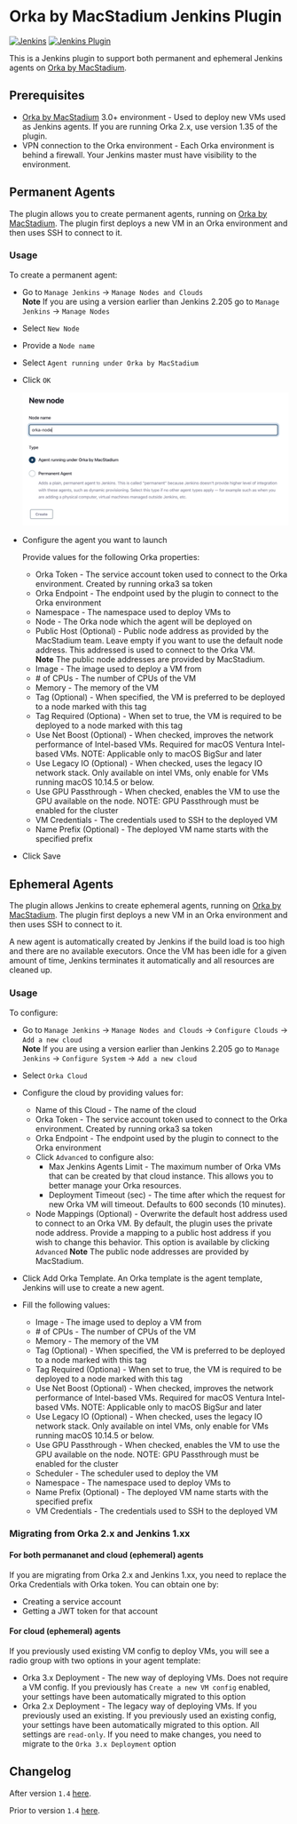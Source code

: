# Orka by MacStadium Jenkins Plugin

[![Jenkins](https://ci.jenkins.io/job/Plugins/job/macstadium-orka-plugin/job/master/badge/icon)](https://ci.jenkins.io/job/Plugins/job/macstadium-orka-plugin/job/master/)
[![Jenkins Plugin](https://img.shields.io/jenkins/plugin/v/macstadium-orka.svg)](https://plugins.jenkins.io/macstadium-orka)

This is a Jenkins plugin to support both permanent and ephemeral Jenkins agents on [Orka by MacStadium][orka].

## Prerequisites

- [Orka by MacStadium][orka] 3.0+ environment - Used to deploy new VMs used as Jenkins agents. If you are running Orka 2.x, use version 1.35 of the plugin.
- VPN connection to the Orka environment - Each Orka environment is behind a firewall. Your Jenkins master must have visibility to the environment.

## Permanent Agents

The plugin allows you to create permanent agents, running on [Orka by MacStadium][orka]. The plugin first deploys a new VM in an Orka environment and then uses SSH to connect to it.

### Usage

To create a permanent agent:

- Go to `Manage Jenkins` → `Manage Nodes and Clouds`  
  **Note** If you are using a version earlier than Jenkins 2.205 go to `Manage Jenkins` → `Manage Nodes`
- Select `New Node`
- Provide a `Node name`
- Select `Agent running under Orka by MacStadium`
- Click `OK`

    <img src="images/new-agent.png" width="600"/>

- Configure the agent you want to launch

  Provide values for the following Orka properties:

  - Orka Token - The service account token used to connect to the Orka environment. Created by running orka3 sa <name> token
  - Orka Endpoint - The endpoint used by the plugin to connect to the Orka environment
  - Namespace - The namespace used to deploy VMs to
  - Node - The Orka node which the agent will be deployed on
  - Public Host (Optional) - Public node address as provided by the MacStadium team. Leave empty if you want to use the default node address. This addressed is used to connect to the Orka VM.  
    **Note** The public node addresses are provided by MacStadium.
  - Image - The image used to deploy a VM from
  - \# of CPUs - The number of CPUs of the VM
  - Memory - The memory of the VM
  - Tag (Optional) - When specified, the VM is preferred to be deployed to a node marked with this tag
  - Tag Required (Optiona) - When set to true, the VM is required to be deployed to a node marked with this tag
  - Use Net Boost (Optional) - When checked, improves the network performance of Intel-based VMs. Required for macOS Ventura Intel-based VMs. NOTE: Applicable only to macOS BigSur and later
  - Use Legacy IO (Optional) - When checked, uses the legacy IO network stack. Only available on intel VMs, only enable for VMs running macOS 10.14.5 or below. 
  - Use GPU Passthrough - When checked, enables the VM to use the GPU available on the node. NOTE: GPU Passthrough must be enabled for the cluster
  - VM Credentials - The credentials used to SSH to the deployed VM
  - Name Prefix (Optional) - The deployed VM name starts with the specified prefix

- Click Save

## Ephemeral Agents

The plugin allows Jenkins to create ephemeral agents, running on [Orka by MacStadium][orka]. The plugin first deploys a new VM in an Orka environment and then uses SSH to connect to it.

A new agent is automatically created by Jenkins if the build load is too high and there are no available executors. Once the VM has been idle for a given amount of time, Jenkins terminates it automatically and all resources are cleaned up.

### Usage

To configure:

- Go to `Manage Jenkins` → `Manage Nodes and Clouds` → `Configure Clouds` → `Add a new cloud`  
  **Note** If you are using a version earlier than Jenkins 2.205 go to `Manage Jenkins` → `Configure System` → `Add a new cloud`
- Select `Orka Cloud`
- Configure the cloud by providing values for:
  - Name of this Cloud - The name of the cloud
  - Orka Token - The service account token used to connect to the Orka environment. Created by running orka3 sa <name> token
  - Orka Endpoint - The endpoint used by the plugin to connect to the Orka environment
  - Click `Advanced` to configure also:
    - Max Jenkins Agents Limit - The maximum number of Orka VMs that can be created by that cloud instance. This allows you to better manage your Orka resources.
    - Deployment Timeout (sec) - The time after which the request for new Orka VM will timeout. Defaults to 600 seconds (10 minutes).
  - Node Mappings (Optional) - Overwrite the default host address used to connect to an Orka VM. By default, the plugin uses the private node address. Provide a mapping to a public host address if you wish to change this behavior. This option is available by clicking `Advanced`
    **Note** The public node addresses are provided by MacStadium.
- Click Add Orka Template. An Orka template is the agent template, Jenkins will use to create a new agent.
- Fill the following values:

  - Image - The image used to deploy a VM from
  - \# of CPUs - The number of CPUs of the VM
  - Memory - The memory of the VM
  - Tag (Optional) - When specified, the VM is preferred to be deployed to a node marked with this tag
  - Tag Required (Optiona) - When set to true, the VM is required to be deployed to a node marked with this tag
  - Use Net Boost (Optional) - When checked, improves the network performance of Intel-based VMs. Required for macOS Ventura Intel-based VMs. NOTE: Applicable only to macOS BigSur and later
  - Use Legacy IO (Optional) - When checked, uses the legacy IO network stack. Only available on intel VMs, only enable for VMs running macOS 10.14.5 or below. 
  - Use GPU Passthrough - When checked, enables the VM to use the GPU available on the node. NOTE: GPU Passthrough must be enabled for the cluster
  - Scheduler - The scheduler used to deploy the VM
  - Namespace - The namespace used to deploy VMs to
  - Name Prefix (Optional) - The deployed VM name starts with the specified prefix
  - VM Credentials - The credentials used to SSH to the deployed VM

### Migrating from Orka 2.x and Jenkins 1.xx

#### For both permananet and cloud (ephemeral) agents

If you are migrating from Orka 2.x and Jenkins 1.xx, you need to replace the Orka Credentials with Orka token. You can obtain one by:

- Creating a service account
- Getting a JWT token for that account

#### For cloud (ephemeral) agents

If you previously used existing VM config to deploy VMs, you will see a radio group with two options in your agent template:

- Orka 3.x Deployment - The new way of deploying VMs. Does not require a VM config. If you previously has `Create a new VM config` enabled, your settings have been automatically migrated to this option
- Orka 2.x Deployment - The legacy way of deploying VMs. If you previously used an existing. If you previously used an existing config, your settings have been automatically migrated to this option. All settings are `read-only`. If you need to make changes, you need to migrate to the `Orka 3.x Deployment` option

## Changelog

After version `1.4` [here][changelog].

Prior to version `1.4` [here][old-changelog].

[orka]: https://www.macstadium.com/orka
[changelog]: https://github.com/jenkinsci/macstadium-orka-plugin/releases
[old-changelog]: https://wiki.jenkins.io/display/JENKINS/Orka+Change+Log
